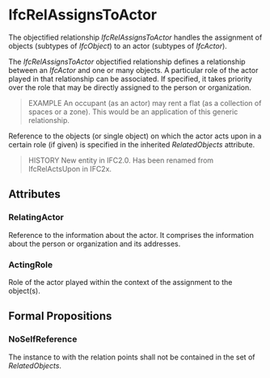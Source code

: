 # IfcRelAssignsToActor

The objectified relationship _IfcRelAssignsToActor_ handles the assignment of objects (subtypes of _IfcObject_) to an actor (subtypes of _IfcActor_).
<!-- end of short definition -->

The _IfcRelAssignsToActor_ objectified relationship defines a relationship between an _IfcActor_ and one or many objects. A particular role of the actor played in that relationship can be associated. If specified, it takes priority over the role that may be directly assigned to the person or organization.

> EXAMPLE An occupant (as an actor) may rent a flat (as a collection of spaces or a zone). This would be an application of this generic relationship.

Reference to the objects (or single object) on which the actor acts upon in a certain role (if given) is specified in the inherited _RelatedObjects_ attribute.

> HISTORY New entity in IFC2.0. Has been renamed from IfcRelActsUpon in IFC2x.

## Attributes

### RelatingActor
Reference to the information about the actor. It comprises the information about the person or organization and its addresses.

### ActingRole
Role of the actor played within the context of the assignment to the object(s).

## Formal Propositions

### NoSelfReference
The instance to with the relation points shall not be contained in the set of _RelatedObjects_.
